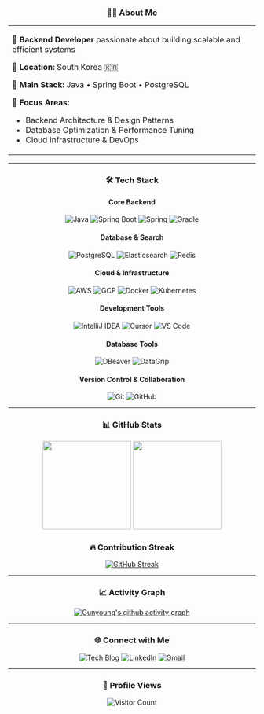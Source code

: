 <div align="center">

### 👨‍💻 About Me

<table>
<tr>
<td>

**🚀 Backend Developer** passionate about building scalable and efficient systems

**📍 Location:** South Korea 🇰🇷

**💼 Main Stack:** Java • Spring Boot • PostgreSQL

**🎯 Focus Areas:**
- Backend Architecture & Design Patterns
- Database Optimization & Performance Tuning
- Cloud Infrastructure & DevOps

</td>
</tr>
</table>

</div>

---

<div align="center">

### 🛠️ Tech Stack

#### Core Backend
![Java](https://img.shields.io/badge/Java-007396?style=for-the-badge&logo=openjdk&logoColor=white)
![Spring Boot](https://img.shields.io/badge/Spring_Boot-6DB33F?style=for-the-badge&logo=springboot&logoColor=white)
![Spring](https://img.shields.io/badge/Spring-6DB33F?style=for-the-badge&logo=spring&logoColor=white)
![Gradle](https://img.shields.io/badge/Gradle-02303A?style=for-the-badge&logo=gradle&logoColor=white)

#### Database & Search
![PostgreSQL](https://img.shields.io/badge/PostgreSQL-4169E1?style=for-the-badge&logo=postgresql&logoColor=white)
![Elasticsearch](https://img.shields.io/badge/Elasticsearch-005571?style=for-the-badge&logo=elasticsearch&logoColor=white)
![Redis](https://img.shields.io/badge/Redis-DC382D?style=for-the-badge&logo=redis&logoColor=white)

#### Cloud & Infrastructure
![AWS](https://img.shields.io/badge/AWS-232F3E?style=for-the-badge&logo=amazonwebservices&logoColor=white)
![GCP](https://img.shields.io/badge/GCP-4285F4?style=for-the-badge&logo=googlecloud&logoColor=white)
![Docker](https://img.shields.io/badge/Docker-2496ED?style=for-the-badge&logo=docker&logoColor=white)
![Kubernetes](https://img.shields.io/badge/Kubernetes-326CE5?style=for-the-badge&logo=kubernetes&logoColor=white)

#### Development Tools
![IntelliJ IDEA](https://img.shields.io/badge/IntelliJ_IDEA-000000?style=for-the-badge&logo=intellijidea&logoColor=white)
![Cursor](https://img.shields.io/badge/Cursor-000000?style=for-the-badge&logo=cursor&logoColor=white)
![VS Code](https://img.shields.io/badge/VS_Code-007ACC?style=for-the-badge&logo=visualstudiocode&logoColor=white)

#### Database Tools
![DBeaver](https://img.shields.io/badge/DBeaver-382923?style=for-the-badge&logo=dbeaver&logoColor=white)
![DataGrip](https://img.shields.io/badge/DataGrip-000000?style=for-the-badge&logo=datagrip&logoColor=white)

#### Version Control & Collaboration
![Git](https://img.shields.io/badge/Git-F05032?style=for-the-badge&logo=git&logoColor=white)
![GitHub](https://img.shields.io/badge/GitHub-181717?style=for-the-badge&logo=github&logoColor=white)

</div>

---

<div align="center">

### 📊 GitHub Stats

<img height="180em" src="https://github-readme-stats.vercel.app/api?username=0AndWild&show_icons=true&theme=react&include_all_commits=true&count_private=true&hide_border=true&bg_color=0D1117"/>
<img height="180em" src="https://github-readme-stats.vercel.app/api/top-langs/?username=0AndWild&layout=compact&langs_count=8&theme=react&hide_border=true&bg_color=0D1117"/>

</div>

<div align="center">

### 🔥 Contribution Streak

[![GitHub Streak](https://streak-stats.demolab.com?user=0AndWild&theme=react&hide_border=true&background=0D1117&ring=58A6FF&fire=FF6B6B&currStreakLabel=58A6FF)](https://git.io/streak-stats)

</div>

---

<div align="center">

### 📈 Activity Graph

[![Gunyoung's github activity graph](https://github-readme-activity-graph.vercel.app/graph?username=0AndWild&theme=react-dark&hide_border=true&bg_color=0D1117)](https://github.com/ashutosh00710/github-readme-activity-graph)

</div>

---

<div align="center">

### 🌐 Connect with Me

[![Tech Blog](https://img.shields.io/badge/Tech_Blog-FF5722?style=for-the-badge&logo=blogger&logoColor=white)](https://0andwild.github.io/)
[![LinkedIn](https://img.shields.io/badge/LinkedIn-0A66C2?style=for-the-badge&logo=linkedin&logoColor=white)](https://www.linkedin.com/in/%EA%B1%B4%EC%98%81-%EB%B0%95-158861275/)
[![Gmail](https://img.shields.io/badge/Gmail-EA4335?style=for-the-badge&logo=gmail&logoColor=white)](mailto:parkky3563@gmail.com)
<!-- [![Portfolio](https://img.shields.io/badge/Portfolio-000000?style=for-the-badge&logo=vercel&logoColor=white)](https://0andwild.github.io/) -->

</div>

---

<div align="center">

### 👀 Profile Views

![Visitor Count](https://komarev.com/ghpvc/?username=0AndWild&color=58A6FF&style=for-the-badge&label=PROFILE+VIEWS)

</div>

